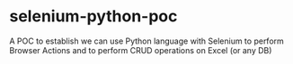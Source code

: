 # selenium-python-poc
A POC to establish we can use Python language with Selenium to perform Browser Actions and to perform CRUD operations on Excel (or any DB)
